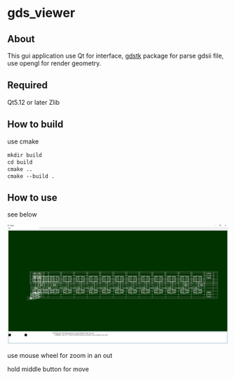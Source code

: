 # gds_viewer


## About

This gui application use Qt for interface, [gdstk](https://github.com/heitzmann/gdstk) package for parse gdsii file, use opengl for render geometry.

## Required

Qt5.12 or later
Zlib

## How to build

use cmake

```
mkdir build
cd build
cmake ..
cmake --build .
```

## How to use

see below

![image](./1.jpg?raw=true)

use mouse wheel for zoom in an out

hold middle button for move
